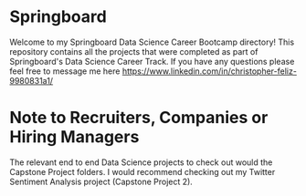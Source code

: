 # Springboard
Welcome to my Springboard Data Science Career Bootcamp directory!
This repository contains all the projects that were completed as part of Springboard's Data Science Career Track.
If you have any questions please feel free to message me here <https://www.linkedin.com/in/christopher-feliz-9980831a1/>

# Note to Recruiters, Companies or Hiring Managers

The relevant end to end Data Science projects to check out would the Capstone Project folders. I would recommend checking out my Twitter Sentiment Analysis project (Capstone Project 2).
